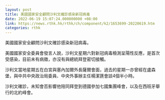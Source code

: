 ```yaml
---
layout: post
title: 美國國家安全顧問沙利文確診感染新冠病毒
date: 2022-06-19 15:07:24.000000000 +08:00
link: https://news.rthk.hk/rthk/ch/component/k2/1653699-20220619.htm
categories: rthk
---
```


美國國家安全顧問沙利文確診感染新冠病毒。

美國國家安全委員會發言人說，沙利文星期六對新冠病毒檢測呈陽性反應，是首次受感染，目前未有病徵，亦沒有與總統拜登密切接觸。

沙利文當地星期五在白宮與塞內加爾外長薩爾會面，過去的星期一亦曾經在盧森堡，與中共中央政治局委員、中央外事辦主任楊潔篪會談4個半小時。

沙利文確診，未知會否影響他陪同拜登到德國參加七國集團峰會，以及在西班牙舉行的北約峰會。
